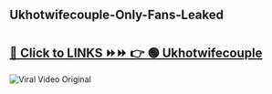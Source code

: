 
 ## Ukhotwifecouple-Only-Fans-Leaked

# <h2><a href="https://clipsfans.com/Ukhotwifecouple&ref=git">🔗 Click to LINKS ⏩⏩ 👉 🟢 Ukhotwifecouple </a></h2>

<a href="https://clipsfans.com/Ukhotwifecouple&ref=git" rel="nofollow" data-target="animated-image.originalLink"><img src="https://i.ibb.co.com/xMMVF88/686577567.gif" alt="Viral Video Original" style="max-width: 100%; display: inline-block;" data-target="animated-image.originalImage"></a>
